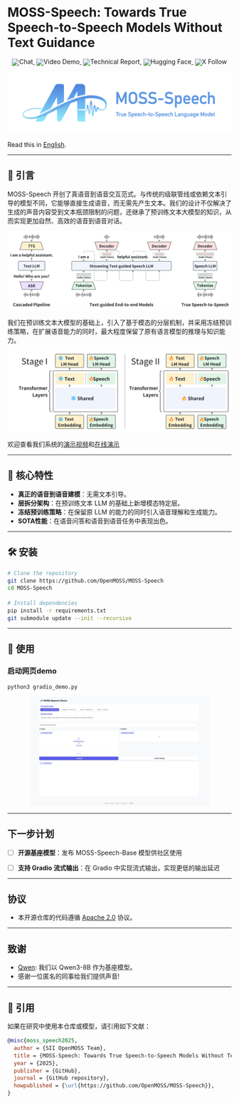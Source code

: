 # MOSS-Speech: Towards True Speech-to-Speech Models Without Text Guidance

<div align="center" style="line-height: 1;">
    <a href="https://huggingface.co/spaces/fnlp/MOSS-Speech" target="_blank" style="margin: 2px;">
        <img alt="Chat" src="https://img.shields.io/badge/🤖%20Demo-MOSS--Speech-536af5?color=ffc107&logoColor=white" style="display: inline-block; vertical-align: middle;"/>
    </a>
    <a href="https://moss-speech.open-moss.com/" target="_blank" style="margin: 2px;">
    <img alt="Video Demo" src="https://img.shields.io/badge/📹%20Video%20Demo-MOSS--Speech-536af5?color=1ae3f5&logoColor=white" style="display: inline-block; vertical-align: middle;"/>
    </a>
    <a href="papers/MOSS-Speech Technical Report.pdf" target="_blank" style="margin: 2px;">
    <img alt="Technical Report" src="https://img.shields.io/badge/📄%20Technical%20Report-MOSS--Speech-4caf50?color=4caf50&logoColor=white" style="display: inline-block; vertical-align: middle;"/>
    </a>
    <a href="https://huggingface.co/collections/fnlp/moss-speech-68dbab23bc98501afede0cd3" target="_blank" style="margin: 2px;">
        <img alt="Hugging Face" src="https://img.shields.io/badge/%F0%9F%A4%97%20Hugging%20Face-MOSS--Speech-ffc107?color=ffc107&logoColor=white" style="display: inline-block; vertical-align: middle;"/>
    </a>
    <a href="https://x.com/Open_MOSS" target="_blank" style="margin: 2px;">
    <img alt="X Follow" src="https://img.shields.io/badge/Twitter-OpenMOSS-black?logo=x&logoColor=white" style="display: inline-block; vertical-align: middle;"/>
    </a>
</div>

![](assets/logo-large.png)


Read this in [English](./README.md).

---

## 📖 引言

MOSS-Speech 开创了真语音到语音交互范式。与传统的级联管线或依赖文本引导的模型不同，它能够直接生成语音，而无需先产生文本。我们的设计不仅解决了生成的声音内容受到文本瓶颈限制的问题，还继承了预训练文本大模型的知识，从而实现更加自然、高效的语音到语音对话。

![架构对比](assets/compare.png)

我们在预训练文本大模型的基础上，引入了基于模态的分层机制，并采用冻结预训练策略，在扩展语音能力的同时，最大程度保留了原有语言模型的推理与知识能力。  

![模型架构](assets/arch.png)

欢迎查看我们系统的[演示视频](https://moss-speech.open-moss.com/)和[在线演示](https://huggingface.co/spaces/fnlp/MOSS-Speech)

---

## 🔑 核心特性

- **真正的语音到语音建模**：无需文本引导。  
- **层拆分架构**：在预训练文本 LLM 的基础上新增模态特定层。
- **冻结预训练策略**：在保留原 LLM 的能力的同时引入语音理解和生成能力。  
- **SOTA性能**：在语音问答和语音到语音任务中表现出色。

---

## 🛠️ 安装

```bash
# Clone the repository
git clone https://github.com/OpenMOSS/MOSS-Speech
cd MOSS-Speech

# Install dependencies
pip install -r requirements.txt
git submodule update --init --recursive
```

---

## 🚀 使用
### 启动网页demo

```sh
python3 gradio_demo.py
```

<p align="center">
    <img src="assets/gradio.jpg" width="80%"> <br>
</p>

---

## 下一步计划

- [ ] **开源基座模型**：发布 MOSS-Speech-Base 模型供社区使用
- [ ] **支持 Gradio 流式输出**：在 Gradio 中实现流式输出，实现更低的输出延迟


---

## 协议
- 本开源仓库的代码遵循 [Apache 2.0](LICENSE) 协议。

---

## 致谢
- [Qwen](https://github.com/QwenLM/Qwen3): 我们以 Qwen3-8B 作为基座模型。
- 感谢一位匿名的同事给我们提供声音!

---

## 📜 引用

如果在研究中使用本仓库或模型，请引用如下文献：

```bibtex
@misc{moss_speech2025,
  author = {SII OpenMOSS Team},
  title = {MOSS-Speech: Towards True Speech-to-Speech Models Without Text Guidance},
  year = {2025},
  publisher = {GitHub},
  journal = {GitHub repository},
  howpublished = {\url{https://github.com/OpenMOSS/MOSS-Speech}},
}
```
